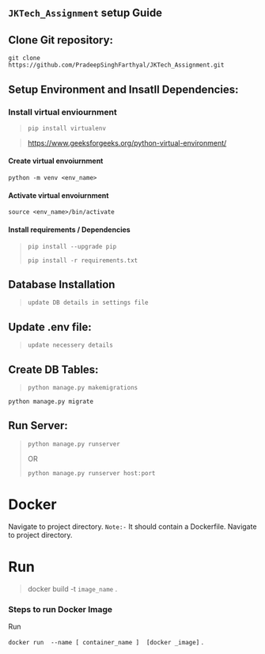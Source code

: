 ## `JKTech_Assignment` setup Guide

## Clone Git repository:

 `git clone https://github.com/PradeepSinghFarthyal/JKTech_Assignment.git`
 
## Setup Environment and Insatll Dependencies:

### Install virtual enviournment
>`pip install virtualenv`

>https://www.geeksforgeeks.org/python-virtual-environment/

#### Create virtual envoiurnment

```python -m venv <env_name>```
  
#### Activate virtual envoiurnment

```source <env_name>/bin/activate```

#### Install requirements / Dependencies

>`pip install --upgrade pip`
> 
>`pip install -r requirements.txt`

## Database Installation

>`update DB details in settings file`

## Update .env file:

>`update necessery details`

## Create DB Tables:

>`python manage.py makemigrations`
> 
`python manage.py migrate`

  
## Run Server:

>`python manage.py runserver`
> 
>OR
> 
>`python manage.py runserver host:port`


# Docker

Navigate to project directory. 
`Note:-` It should contain a Dockerfile. Navigate to project directory. 

# Run 
> docker build -t `image_name` .

### Steps to run Docker Image
Run 

`docker run  --name [ container_name ]  [docker _image]` . 
